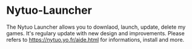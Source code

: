 # Nytuo-Launcher
 
The Nytuo Launcher allows you to downlaod, launch, update, delete my games.
It's regulary update with new design and improvements.
Please refers to https://nytuo.yo.fr/aide.html for informations, install and more.